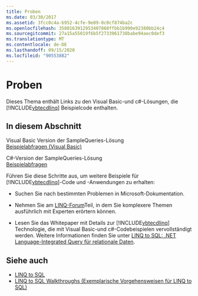 ```yaml
---
title: Proben
ms.date: 03/30/2017
ms.assetid: 3fcc0c4a-b952-4cfe-9e09-0c0cf874ba2c
ms.openlocfilehash: 3580163912953407868ffbb1b990e92380bb24c4
ms.sourcegitcommit: 27a15a55019f6b5f2733961738babe94aec0def3
ms.translationtype: MT
ms.contentlocale: de-DE
ms.lasthandoff: 09/15/2020
ms.locfileid: "90553882"
---
```

# <a name="samples"></a>Proben
Dieses Thema enthält Links zu den Visual Basic-und c#-Lösungen, die [!INCLUDE[vbtecdlinq](../../../../../../includes/vbtecdlinq-md.md)] Beispielcode enthalten.  
  
## <a name="in-this-section"></a>In diesem Abschnitt  
 Visual Basic Version der SampleQueries-Lösung  
 [Beispielabfragen (Visual Basic)](../../../../../visual-basic/programming-guide/language-features/linq/introduction-to-linq.md)  
  
 C#-Version der SampleQueries-Lösung  
 [Beispielabfragen](/previous-versions/visualstudio/visual-studio-2008/bb397972(v=vs.90))  
  
 Führen Sie diese Schritte aus, um weitere Beispiele für [!INCLUDE[vbtecdlinq](../../../../../../includes/vbtecdlinq-md.md)]-Code und -Anwendungen zu erhalten:  
  
- Suchen Sie nach bestimmten Problemen in Microsoft-Dokumentation.  
  
- Nehmen Sie am [LINQ-Forum](https://social.msdn.microsoft.com/forums/en-us/home?forum=linqtosql)Teil, in dem Sie komplexere Themen ausführlich mit Experten erörtern können.  
  
- Lesen Sie das Whitepaper mit Details zur [!INCLUDE[vbtecdlinq](../../../../../../includes/vbtecdlinq-md.md)] Technologie, die mit Visual Basic-und c#-Codebeispielen vervollständigt werden. Weitere Informationen finden Sie unter [LINQ to SQL: .NET Language-Integrated Query für relationale Daten](/previous-versions/dotnet/articles/bb425822(v=msdn.10)).  
  
## <a name="see-also"></a>Siehe auch

- [LINQ to SQL](index.md)
- [LINQ to SQL Walkthroughs (Exemplarische Vorgehensweisen für LINQ to SQL)](/previous-versions/visualstudio/visual-studio-2008/bb386295(v=vs.90))
